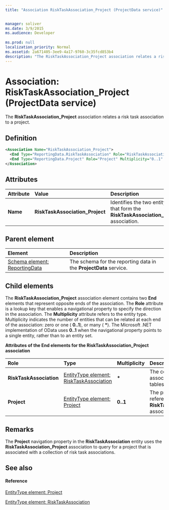 ```yaml
---
title: "Association RiskTaskAssociation_Project (ProjectData service)"

 
manager: soliver
ms.date: 3/9/2015
ms.audience: Developer
 
ms.prod: null
localization_priority: Normal
ms.assetid: 2a671405-3ee9-4a17-9760-3c35fcd853b4
description: "The RiskTaskAssociation_Project association relates a risk task association to a project."
---
```


# Association: RiskTaskAssociation_Project (ProjectData service)

The **RiskTaskAssociation_Project** association relates a risk task association to a project. 
  
## Definition

```XML
<Association Name="RiskTaskAssociation_Project">
  <End Type="ReportingData.RiskTaskAssociation" Role="RiskTaskAssociation" Multiplicity="*" />
  <End Type="ReportingData.Project" Role="Project" Multiplicity="0..1" />
</Association>
```

## Attributes

|**Attribute**|**Value**|**Description**|
|:-----|:-----|:-----|
|**Name** <br/> |**RiskTaskAssociation_Project** <br/> |Identifies the two entity types that form the **RiskTaskAssociation_Project** association.  <br/> |
   
## Parent element

|**Element**|**Description**|
|:-----|:-----|
|[Schema element: ReportingData](schema-reportingdata-projectdata-service.md) <br/> |The schema for the reporting data in the **ProjectData** service.  <br/> |
   
## Child elements

The **RiskTaskAssociation_Project** association element contains two **End** elements that represent opposite ends of the association. The **Role** attribute is a lookup key that enables a navigational property to specify the direction in the association. The **Multiplicity** attribute refers to the entity type. Multiplicity indicates the number of entities that can be related at each end of the association: zero or one ( **0..1**), or many ( **\***). The Microsoft .NET implementation of OData uses **0..1** when the navigational property points to a single entity, rather than to an entity set. 
  
**Attributes of the End elements for the RiskTaskAssociation_Project association**

|**Role**|**Type**|**Multiplicity**|**Description**|
|:-----|:-----|:-----|:-----|
|**RiskTaskAssociation** <br/> |[EntityType element: RiskTaskAssociation](entitytype-risktaskassociation-projectdata-service.md) <br/> |**\*** <br/> |The collection of risk task associations in the reporting tables.  <br/> |
|**Project** <br/> |[EntityType element: Project](entitytype-project-projectdata-service.md) <br/> |**0..1** <br/> |The project object that is referenced in the **RiskTaskAssociation_Project** association.  <br/> |
   
## Remarks

The **Project** navigation property in the **RiskTaskAssociation** entity uses the **RiskTaskAssociation_Project** association to query for a project that is associated with a collection of risk task associations. 
  
## See also

#### Reference

[EntityType element: Project](entitytype-project-projectdata-service.md)
  
[EntityType element: RiskTaskAssociation](entitytype-risktaskassociation-projectdata-service.md)

